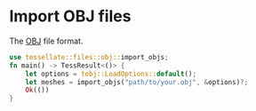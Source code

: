 # Import OBJ files

The [OBJ](https://en.wikipedia.org/wiki/Wavefront_.obj_file) file format.

```rust
use tessellate::files::obj::import_objs;
fn main() -> TessResult<()> {
    let options = tobj::LoadOptions::default();
    let meshes = import_objs("path/to/your.obj", &options)?;
    Ok(())
}
```